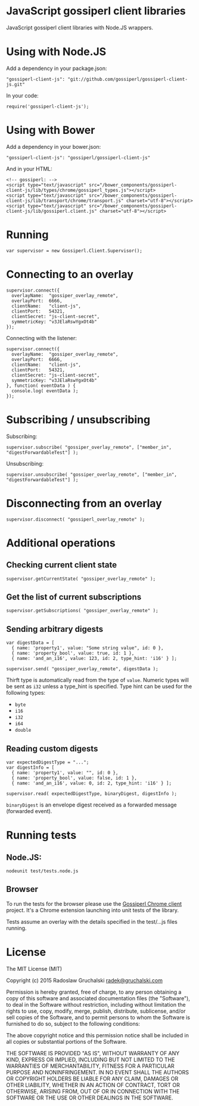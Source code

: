 # JavaScript gossiperl client libraries

JavaScript gossiperl client libraries with Node.JS wrappers.

# Using with Node.JS

Add a dependency in your package.json:

    "gossiperl-client-js": "git://github.com/gossiperl/gossiperl-client-js.git"

In your code:

    require('gossiperl-client-js');

# Using with Bower

Add a dependency in your bower.json:

    "gossiperl-client-js": "gossiperl/gossiperl-client-js"

And in your HTML:

    <!-- gossiperl: -->
    <script type="text/javascript" src="/bower_components/gossiperl-client-js/lib/types/chrome/gossiperl_types.js"></script>
    <script type="text/javascript" src="/bower_components/gossiperl-client-js/lib/transport/chrome/transport.js" charset="utf-8"></script>
    <script type="text/javascript" src="/bower_components/gossiperl-client-js/lib/gossiperl.client.js" charset="utf-8"></script>

# Running

    var supervisor = new Gossiperl.Client.Supervisor();

# Connecting to an overlay

    supervisor.connect({
      overlayName:  "gossiper_overlay_remote",
      overlayPort:  6666,
      clientName:   "client-js",
      clientPort:   54321,
      clientSecret: "js-client-secret",
      symmetricKey: "v3JElaRswYgxOt4b"
    });

Connecting with the listener:

    supervisor.connect({
      overlayName:  "gossiper_overlay_remote",
      overlayPort:  6666,
      clientName:   "client-js",
      clientPort:   54321,
      clientSecret: "js-client-secret",
      symmetricKey: "v3JElaRswYgxOt4b"
    }, function( eventData ) {
      console.log( eventData );
    });

# Subscribing / unsubscribing

Subscribing:

    supervisor.subscribe( "gossiper_overlay_remote", ["member_in", "digestForwardableTest"] );

Unsubscribing:

    supervisor.unsubscribe( "gossiper_overlay_remote", ["member_in", "digestForwardableTest"] );

# Disconnecting from an overlay

    supervisor.disconnect( "gossiperl_overlay_remote" );

# Additional operations

## Checking current client state

    supervisor.getCurrentState( "gossiper_overlay_remote" );

## Get the list of current subscriptions

    supervisor.getSubscriptions( "gossiper_overlay_remote" );

## Sending arbitrary digests

    var digestData = [
      { name: 'property1', value: "Some string value", id: 0 },
      { name: 'property_bool', value: true, id: 1 },
      { name: 'and_an_i16', value: 123, id: 2, type_hint: 'i16' } ];

    supervisor.send( "gossiper_overlay_remote", digestData );

Thirft type is automatically read from the type of `value`. Numeric types will be sent as `i32` unless a type_hint is specified. Type hint can be used for the following types:

- `byte`
- `i16`
- `i32`
- `i64`
- `double`

## Reading custom digests

    var expectedDigestType = "...";
    var digestInfo = [
      { name: 'property1', value: "", id: 0 },
      { name: 'property_bool', value: false, id: 1 },
      { name: 'and_an_i16', value: 0, id: 2, type_hint: 'i16' } ];

    supervisor.read( expectedDigestType, binaryDigest, digestInfo );

`binaryDigest` is an envelope digest received as a forwarded message (forwarded event).

# Running tests

## Node.JS:

    nodeunit test/tests.node.js

## Browser

To run the tests for the browser please use the [Gossiperl Chrome client](https://github.com/gossiperl/gossiperl-client-chrome) project.
It's a Chrome extension launching into unit tests of the library.

Tests assume an overlay with the details specified in the test/...js files running.

# License

The MIT License (MIT)

Copyright (c) 2015 Radoslaw Gruchalski <radek@gruchalski.com>

Permission is hereby granted, free of charge, to any person obtaining a copy
of this software and associated documentation files (the "Software"), to deal
in the Software without restriction, including without limitation the rights
to use, copy, modify, merge, publish, distribute, sublicense, and/or sell
copies of the Software, and to permit persons to whom the Software is
furnished to do so, subject to the following conditions:

The above copyright notice and this permission notice shall be included in
all copies or substantial portions of the Software.

THE SOFTWARE IS PROVIDED "AS IS", WITHOUT WARRANTY OF ANY KIND, EXPRESS OR
IMPLIED, INCLUDING BUT NOT LIMITED TO THE WARRANTIES OF MERCHANTABILITY,
FITNESS FOR A PARTICULAR PURPOSE AND NONINFRINGEMENT. IN NO EVENT SHALL THE
AUTHORS OR COPYRIGHT HOLDERS BE LIABLE FOR ANY CLAIM, DAMAGES OR OTHER
LIABILITY, WHETHER IN AN ACTION OF CONTRACT, TORT OR OTHERWISE, ARISING FROM,
OUT OF OR IN CONNECTION WITH THE SOFTWARE OR THE USE OR OTHER DEALINGS IN
THE SOFTWARE.
